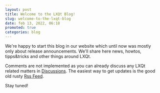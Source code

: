 ```yaml
---
layout: post
title: Welcome to the LXQt Blog!
slug: welcome-to-the-lxqt-blog
date: feb 13, 2022, 06:18
promoted: true
categories: blog
---
```


We're happy to start this blog in our website which until now was mostly only about release announcements.
We'll share here news, howtos, tipps&tricks and other things around LXQt.

Comments are not implemented as you can already discuss any LXQt related matters in [Discussions](https://github.com/lxqt/lxqt/discussions). The easiest way to get updates is the good old rusty  [Rss Feed](https://lxqt-project.org/feed.xml).

Stay tuned!

